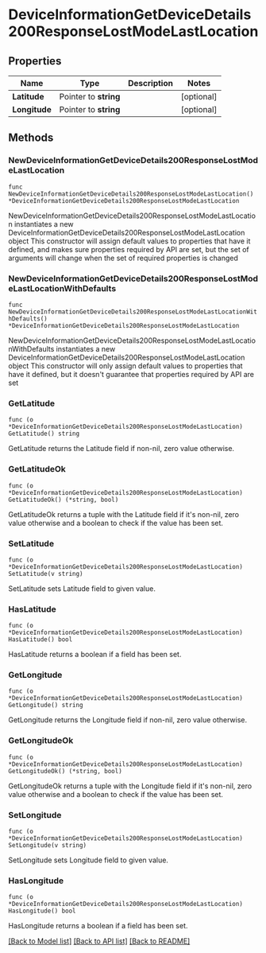 # DeviceInformationGetDeviceDetails200ResponseLostModeLastLocation

## Properties

Name | Type | Description | Notes
------------ | ------------- | ------------- | -------------
**Latitude** | Pointer to **string** |  | [optional] 
**Longitude** | Pointer to **string** |  | [optional] 

## Methods

### NewDeviceInformationGetDeviceDetails200ResponseLostModeLastLocation

`func NewDeviceInformationGetDeviceDetails200ResponseLostModeLastLocation() *DeviceInformationGetDeviceDetails200ResponseLostModeLastLocation`

NewDeviceInformationGetDeviceDetails200ResponseLostModeLastLocation instantiates a new DeviceInformationGetDeviceDetails200ResponseLostModeLastLocation object
This constructor will assign default values to properties that have it defined,
and makes sure properties required by API are set, but the set of arguments
will change when the set of required properties is changed

### NewDeviceInformationGetDeviceDetails200ResponseLostModeLastLocationWithDefaults

`func NewDeviceInformationGetDeviceDetails200ResponseLostModeLastLocationWithDefaults() *DeviceInformationGetDeviceDetails200ResponseLostModeLastLocation`

NewDeviceInformationGetDeviceDetails200ResponseLostModeLastLocationWithDefaults instantiates a new DeviceInformationGetDeviceDetails200ResponseLostModeLastLocation object
This constructor will only assign default values to properties that have it defined,
but it doesn't guarantee that properties required by API are set

### GetLatitude

`func (o *DeviceInformationGetDeviceDetails200ResponseLostModeLastLocation) GetLatitude() string`

GetLatitude returns the Latitude field if non-nil, zero value otherwise.

### GetLatitudeOk

`func (o *DeviceInformationGetDeviceDetails200ResponseLostModeLastLocation) GetLatitudeOk() (*string, bool)`

GetLatitudeOk returns a tuple with the Latitude field if it's non-nil, zero value otherwise
and a boolean to check if the value has been set.

### SetLatitude

`func (o *DeviceInformationGetDeviceDetails200ResponseLostModeLastLocation) SetLatitude(v string)`

SetLatitude sets Latitude field to given value.

### HasLatitude

`func (o *DeviceInformationGetDeviceDetails200ResponseLostModeLastLocation) HasLatitude() bool`

HasLatitude returns a boolean if a field has been set.

### GetLongitude

`func (o *DeviceInformationGetDeviceDetails200ResponseLostModeLastLocation) GetLongitude() string`

GetLongitude returns the Longitude field if non-nil, zero value otherwise.

### GetLongitudeOk

`func (o *DeviceInformationGetDeviceDetails200ResponseLostModeLastLocation) GetLongitudeOk() (*string, bool)`

GetLongitudeOk returns a tuple with the Longitude field if it's non-nil, zero value otherwise
and a boolean to check if the value has been set.

### SetLongitude

`func (o *DeviceInformationGetDeviceDetails200ResponseLostModeLastLocation) SetLongitude(v string)`

SetLongitude sets Longitude field to given value.

### HasLongitude

`func (o *DeviceInformationGetDeviceDetails200ResponseLostModeLastLocation) HasLongitude() bool`

HasLongitude returns a boolean if a field has been set.


[[Back to Model list]](../README.md#documentation-for-models) [[Back to API list]](../README.md#documentation-for-api-endpoints) [[Back to README]](../README.md)


